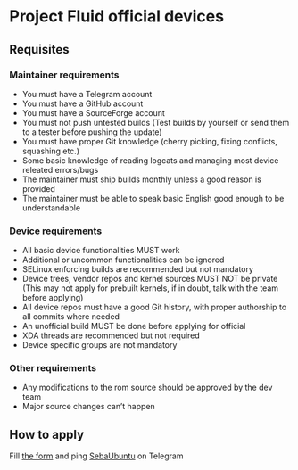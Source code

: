 # Project Fluid official devices

## Requisites

### Maintainer requirements
- You must have a Telegram account
- You must have a GitHub account
- You must have a SourceForge account
- You must not push untested builds (Test builds by yourself or send them to a tester before pushing the update)
- You must have proper Git knowledge (cherry picking, fixing conflicts, squashing etc.)
- Some basic knowledge of reading logcats and managing most device releated errors/bugs
- The maintainer must ship builds monthly unless a good reason is provided
- The maintainer must be able to speak basic English good enough to be understandable

### Device requirements
- All basic device functionalities MUST work
- Additional or uncommon functionalities can be ignored
- SELinux enforcing builds are recommended but not mandatory
- Device trees, vendor repos and kernel sources MUST NOT be private (This may not apply for prebuilt kernels, if in doubt, talk with the team before applying)
- All device repos must have a good Git history, with proper authorship to all commits where needed
- An unofficial build MUST be done before applying for official
- XDA threads are recommended but not required
- Device specific groups are not mandatory

### Other requirements
- Any modifications to the rom source should be approved by the dev team
- Major source changes can’t happen

## How to apply
Fill [the form](https://forms.gle/NGQrwcezfQo92Bab9) and ping [SebaUbuntu](https://t.me/SebaUbuntu) on Telegram